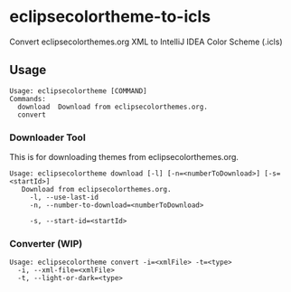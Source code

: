 # eclipsecolortheme-to-icls
Convert eclipsecolorthemes.org XML to IntelliJ IDEA Color Scheme (.icls)

## Usage
```
Usage: eclipsecolortheme [COMMAND]
Commands:
  download  Download from eclipsecolorthemes.org.
  convert
```

### Downloader Tool
This is for downloading themes from eclipsecolorthemes.org. 
```
Usage: eclipsecolortheme download [-l] [-n=<numberToDownload>] [-s=<startId>]
   Download from eclipsecolorthemes.org.
     -l, --use-last-id
     -n, --number-to-download=<numberToDownload>
   
     -s, --start-id=<startId>
```


### Converter (WIP)
```
Usage: eclipsecolortheme convert -i=<xmlFile> -t=<type>
  -i, --xml-file=<xmlFile>
  -t, --light-or-dark=<type>

```

